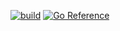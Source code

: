 [![build](https://github.com/lewissteele/dbat/actions/workflows/build.yml/badge.svg)](https://github.com/lewissteele/dbat/actions/workflows/build.yml)
[![Go Reference](https://pkg.go.dev/badge/github.com/lewissteele/dbat.svg)](https://pkg.go.dev/github.com/lewissteele/dbat)
